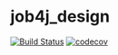 # job4j_design
[![Build Status](https://travis-ci.com/MasterMaxTs/job4j_design.svg?branch=master)](https://travis-ci.com/MasterMaxTs/job4j_design)
[![codecov](https://codecov.io/gh/MasterMaxTs/job4j_design/branch/master/graph/badge.svg?token=G37L8OT4YE)](https://codecov.io/gh/MasterMaxTs/job4j_design)